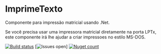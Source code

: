 # ImprimeTexto
Componente para impressão matricial usando .Net.

Se você precisa usar uma impressora matricial diretamente na porta LPTx, este componente irá lhe ajudar a criar impressoes no estilo MS-DOS.

[![Build status](https://ci.appveyor.com/api/projects/status/egxramujkc2j8vpx?svg=true
)](https://ci.appveyor.com/project/carloscds/imprimetexto)
[![Issues open](https://img.shields.io/github/issues/CDSInformatica/ImprimeTexto.svg)]
[![Nuget count](http://img.shields.io/nuget/v/CDSInformatica/ImprimeTexto.svg)](https://www.nuget.org/packages/CDSImprimeTexto/)



